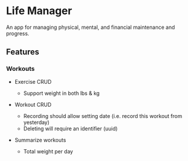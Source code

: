 # Life Manager

An app for managing physical, mental, and financial maintenance and progress.

## Features

### Workouts

- Exercise CRUD
  - Support weight in both lbs & kg

- Workout CRUD
  - Recording should allow setting date (i.e. record this workout from yesterday)
  - Deleting will require an identifier (uuid)

- Summarize workouts
  - Total weight per day